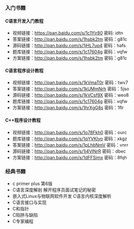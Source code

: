 ### 入门书籍

#### C语言开发入门教程

- 视频链接：https://pan.baidu.com/s/1c1Yjr80 密码: idtn
- 答案链接：http://pan.baidu.com/s/1hsbk2tm 密码：g81c
- 源码链接：http://pan.baidu.com/s/1jHL7up4 密码：hafs
- 题库链接：http://pan.baidu.com/s/1c17604g 密码：vqfw
- 方案链接：http://pan.baidu.com/s/1hsbk2tm 密码：g81c

#### C语言程序设计教程

- 视频链接：http://pan.baidu.com/s/1kVmaT0r 密码：twv7
- 答案链接：http://pan.baidu.com/s/1kUMmNrh 密码：5jso
- 源码链接：http://pan.baidu.com/s/1kVCsf9X 密码：weo8
- 题库链接：http://pan.baidu.com/s/1c17604g 密码：vqfw
- 方案链接：http://pan.baidu.com/s/1hrXgG8s 密码：1flr

#### C++程序设计教程

- 视频链接：http://pan.baidu.com/s/1o78Fkh0 密码：ourc
- 题库链接：http://pan.baidu.com/s/1qYVKIyo 密码：xkgz
- 答案链接：http://pan.baidu.com/s/1pLhbNmV 密码：vnrr
- 源码链接：http://pan.baidu.com/s/1i4VINrR 密码：dbec
- 方案链接：http://pan.baidu.com/s/1dFFSjmx 密码：8fqh

### 经典书籍

- c primer plus 第6版
- C语言深度解剖 解开程序员面试笔记的秘密
- 嵌入式Linux与物联网软件开发 C语言内核深度解析
- C语言接口与实现
- C和指针
- C陷阱与缺陷
- C专家编程